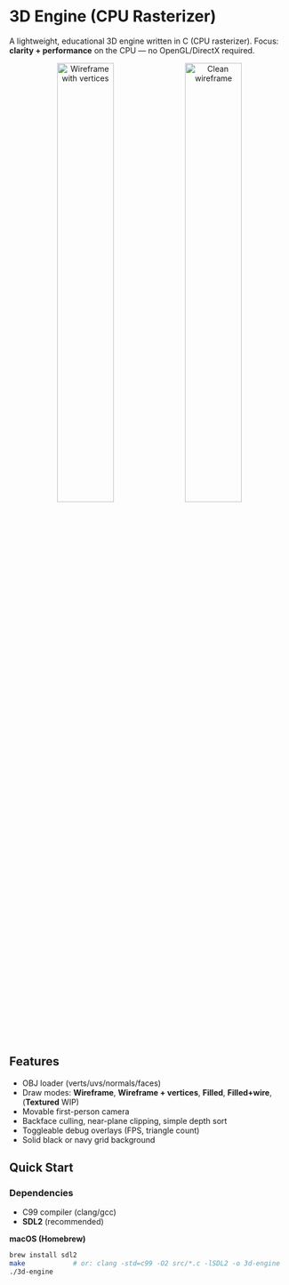 
# 3D Engine (CPU Rasterizer)

A lightweight, educational 3D engine written in C (CPU rasterizer).
Focus: **clarity + performance** on the CPU — no OpenGL/DirectX required.

<p align="center">
  <img 3D-Renderer=OP_4.png" width="45%" alt="Wireframe with vertices"/>
  <img 3D-Renderer=OP_1.png" width="45%" alt="Clean wireframe"/>
</p>

## Features
- OBJ loader (verts/uvs/normals/faces)
- Draw modes: **Wireframe**, **Wireframe + vertices**, **Filled**, **Filled+wire**, (**Textured** WIP)
- Movable first-person camera
- Backface culling, near-plane clipping, simple depth sort
- Toggleable debug overlays (FPS, triangle count)
- Solid black or navy grid background


## Quick Start

### Dependencies
- C99 compiler (clang/gcc)
- **SDL2** (recommended)

**macOS (Homebrew)**
```bash
brew install sdl2
make            # or: clang -std=c99 -O2 src/*.c -lSDL2 -o 3d-engine
./3d-engine
